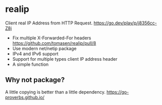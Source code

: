 # realip

Client real IP Address from HTTP Request. https://go.dev/play/p/j8356cc-Z8j

- Fix multiple X-Forwarded-For headers https://github.com/tomasen/realip/pull/8
- Use modern net/netip package
- IPv4 and IPv6 support
- Support for multiple types client IP address header
- A simple function

## Why not package?

A little copying is better than a little dependency.
https://go-proverbs.github.io/
